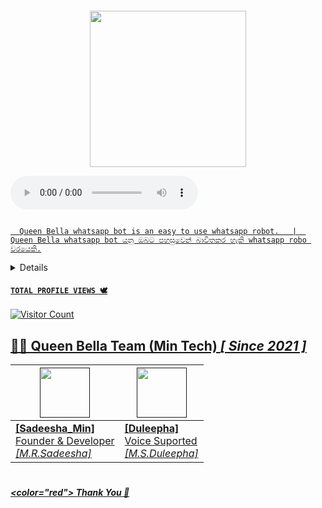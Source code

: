  <p align="center">
  <a href="#"><img src="http://readme-typing-svg.herokuapp.com?color=red&center=true&vCenter=true&multiline=false&lines=Queen+Bella+WHATSAPP+BOT" alt="">
</p>
    <p align="center">
      <img src="https://i.ibb.co/NFBPWcY/bg.jpg" width="250" height="250">
 </p>
  
<p> <audio src="https://github.com/sadiyamin/Queen-Bella/blob/main/Alive.mp3" controls autoplay loop></audio></P>

<a href="#"><img src="http://readme-typing-svg.herokuapp.com?color=d1fa02&center=true&vCenter=true&multiline=false&lines=Coming+Soon" alt="">
</p>

      Queen Bella whatsapp bot is an easy to use whatsapp robot.   |  Queen Bella whatsapp bot යනු ඔබට පහසුවෙන් බාවිතකර හැකි whatsapp robo වරයෙකි.
   
 <details>

<summary>Clik Me</summary>

## Pakada Balanne 😅

<a href="#"><img src="http://readme-typing-svg.herokuapp.com?color=d1fa02&center=true&vCenter=true&multiline=false&lines=Coming+Soon" alt="">
</p>
 
</details>

  #### ```TOTAL PROFILE VIEWS 🕊️```
![Visitor Count](https://profile-counter.glitch.me/Sadeesha/count.svg)
        
## 👸🏻 Queen Bella Team (Min Tech) *[ Since 2021 ]*

 | <a href=""><img src="https://i.ibb.co/yqKYsrV/sadeesha.jpg" width=80 height=80></a> | <a href=""><img src="https://i.ibb.co/5LyfKBd/IMG-20231226-WA0014-01.jpg" width=80 height=80></a> |
|---|---|
| **[Sadeesha_Min]**</br>Founder & Developer</br>*[M.R.Sadeesha]* | **[Duleepha]**</br>Voice Suported<br>*[M.S.Duleepha]* |


# <h5> <color="red"> Thank You 🐣</h5>
